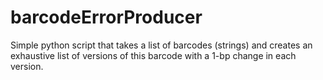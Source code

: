 # barcodeErrorProducer
Simple python script that takes a list of barcodes (strings) and creates an exhaustive list of versions of this barcode with a 1-bp change in each version.
